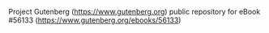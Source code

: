Project Gutenberg (https://www.gutenberg.org) public repository for
eBook #56133 (https://www.gutenberg.org/ebooks/56133)
